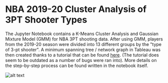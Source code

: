 # NBA 2019-20 Cluster Analysis of 3PT Shooter Types

The Jupyter Notebook contains a K-Means Cluster Analysis and Gaussian Mixture Model (GMM) for NBA 3PT shooting data. After using GMM, players from the 2019-20 season were divided into 13 different groups by the "type of 3-pt shooter". A minimum spanning tree / network graph in Tableau was then created thanks to a tutorial that can be found [here](https://ladataviz.com/2019/12/15/build-a-network-graph-in-tableau-in-three-steps/). (The tutorial does seem to be outdated as a number of bugs were ran into). More details on the step-by-step process can be found written in the notebook itself.

![alt text](https://i.imgur.com/fhnBkB9.png)
